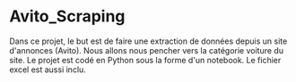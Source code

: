 # Avito_Scraping
Dans ce projet, le but est de faire une extraction de données depuis un site d'annonces (Avito). Nous allons nous pencher vers la catégorie voiture du site. Le projet est codé en Python sous la forme d'un notebook.
Le fichier excel est aussi inclu.
